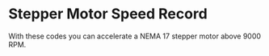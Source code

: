 # Stepper Motor Speed Record
 With these codes you can accelerate a NEMA 17 stepper motor above 9000 RPM.
